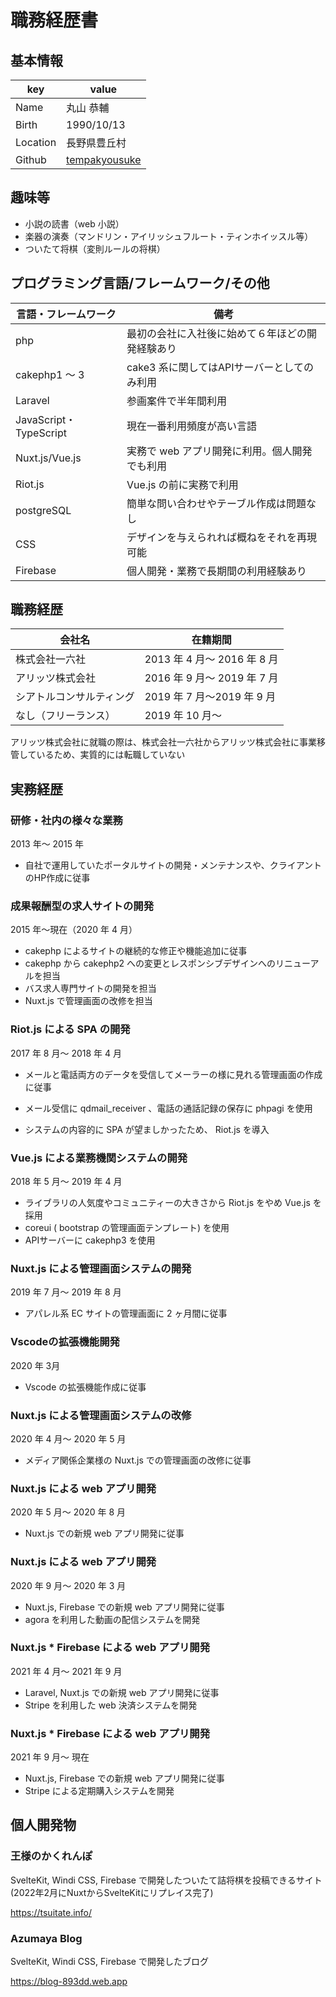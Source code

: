 # 職務経歴書

## 基本情報

| key      | value                                                    |
| -------- | -------------------------------------------------------- |
| Name     | 丸山 恭輔                                                |
| Birth    | 1990/10/13                                               |
| Location | 長野県豊丘村                                             |
| Github   | [tempakyousuke](https://github.com/tempakyousuke/resume) |

## 趣味等

- 小説の読書（web 小説）
- 楽器の演奏（マンドリン・アイリッシュフルート・ティンホイッスル等）
- ついたて将棋（変則ルールの将棋）

## プログラミング言語/フレームワーク/その他

| 言語・フレームワーク   | 備考                                             |
| ---------------------- | ------------------------------------------------ |
| php                    | 最初の会社に入社後に始めて６年ほどの開発経験あり |
| cakephp1 ～ 3          | cake3 系に関してはAPIサーバーとしてのみ利用      |
| Laravel                | 参画案件で半年間利用                             |
| JavaScript・TypeScript | 現在一番利用頻度が高い言語                       |
| Nuxt.js/Vue.js         | 実務で web アプリ開発に利用。個人開発でも利用    |
| Riot.js                | Vue.js の前に実務で利用                          |
| postgreSQL             | 簡単な問い合わせやテーブル作成は問題なし         |
| CSS                    | デザインを与えられれば概ねをそれを再現可能       |
| Firebase               | 個人開発・業務で長期間の利用経験あり             |

## 職務経歴

| 会社名                   | 在籍期間                    |
| ------------------------ | --------------------------- |
| 株式会社一六社           | 2013 年 4 月～ 2016 年 8 月 |
| アリッツ株式会社         | 2016 年 9 月～ 2019 年 7 月 |
| シアトルコンサルティング | 2019 年 7 月〜2019 年 9 月  |
| なし（フリーランス）     | 2019 年 10 月〜             |

アリッツ株式会社に就職の際は、株式会社一六社からアリッツ株式会社に事業移管しているため、実質的には転職していない

## 実務経歴

### 研修・社内の様々な業務

2013 年～ 2015 年

- 自社で運用していたポータルサイトの開発・メンテナンスや、クライアントのHP作成に従事

### 成果報酬型の求人サイトの開発

2015 年～現在（2020 年 4 月）

- cakephp によるサイトの継続的な修正や機能追加に従事
- cakephp から cakephp2 への変更とレスポンシブデザインへのリニューアルを担当
- バス求人専門サイトの開発を担当
- Nuxt.js で管理画面の改修を担当

### Riot.js による SPA の開発

2017 年 8 月～ 2018 年 4 月

- メールと電話両方のデータを受信してメーラーの様に見れる管理画面の作成に従事

- メール受信に qdmail_receiver 、電話の通話記録の保存に phpagi を使用

- システムの内容的に SPA が望ましかったため、 Riot.js を導入

### Vue.js による業務機関システムの開発

2018 年 5 月～ 2019 年 4 月

- ライブラリの人気度やコミュニティーの大きさから Riot.js をやめ Vue.js を採用
- coreui ( bootstrap の管理画面テンプレート) を使用
- APIサーバーに cakephp3 を使用

### Nuxt.js による管理画面システムの開発

2019 年 7 月～ 2019 年 8 月

- アパレル系 EC サイトの管理画面に 2 ヶ月間に従事

### Vscodeの拡張機能開発

2020 年 3月

- Vscode の拡張機能作成に従事

### Nuxt.js による管理画面システムの改修

2020 年 4 月～ 2020 年 5 月

- メディア関係企業様の Nuxt.js での管理画面の改修に従事

### Nuxt.js による web アプリ開発

2020 年 5 月～ 2020 年 8 月

- Nuxt.js での新規 web アプリ開発に従事
### Nuxt.js による web アプリ開発

2020 年 9 月～ 2020 年 3 月

- Nuxt.js, Firebase での新規 web アプリ開発に従事
- agora を利用した動画の配信システムを開発
### Nuxt.js * Firebase による web アプリ開発

2021 年 4 月～ 2021 年 9 月

- Laravel, Nuxt.js での新規 web アプリ開発に従事
- Stripe を利用した web 決済システムを開発
### Nuxt.js * Firebase による web アプリ開発

2021 年 9 月～ 現在

- Nuxt.js, Firebase での新規 web アプリ開発に従事
- Stripe による定期購入システムを開発

## 個人開発物

### 王様のかくれんぽ

SvelteKit, Windi CSS, Firebase で開発したついたて詰将棋を投稿できるサイト(2022年2月にNuxtからSvelteKitにリプレイス完了)

https://tsuitate.info/

### Azumaya Blog

SvelteKit, Windi CSS, Firebase で開発したブログ

https://blog-893dd.web.app

